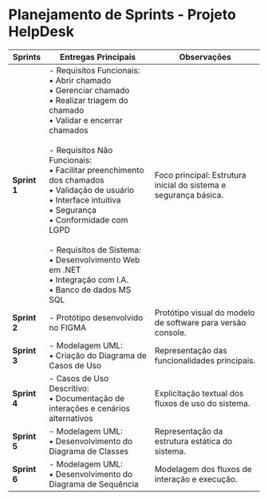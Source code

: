 # Planejamento de Sprints - Projeto HelpDesk

| Sprints        | Entregas Principais                                                                                     | Observações                                       |
|----------------|---------------------------------------------------------------------------------------------------------|---------------------------------------------------|
| **Sprint 1**   | - Requisitos Funcionais:<br>  • Abrir chamado<br>  • Gerenciar chamado<br>  • Realizar triagem do chamado<br>  • Validar e encerrar chamados<br><br>- Requisitos Não Funcionais:<br>  • Facilitar preenchimento dos chamados<br>  • Validação de usuário<br>  • Interface intuitiva<br>  • Segurança<br>  • Conformidade com LGPD<br><br>- Requisitos de Sistema:<br>    • Desenvolvimento Web em .NET<br>  • Integração com I.A.<br>  • Banco de dados MS SQL | Foco principal: Estrutura inicial do sistema e segurança básica. |
| **Sprint 2**   | - Protótipo desenvolvido no FIGMA                                                                       | Protótipo visual do modelo de software para versão console. |
| **Sprint 3**   | - Modelagem UML:<br>  • Criação do Diagrama de Casos de Uso                                              | Representação das funcionalidades principais.    |
| **Sprint 4**   | - Casos de Uso Descritivo:<br>  • Documentação de interações e cenários alternativos                     | Explicitação textual dos fluxos de uso do sistema. |
| **Sprint 5**   | - Modelagem UML:<br>  • Desenvolvimento do Diagrama de Classes                                          | Representação da estrutura estática do sistema.  |
| **Sprint 6**   | - Modelagem UML:<br>  • Desenvolvimento do Diagrama de Sequência                                         | Modelagem dos fluxos de interação e execução.    |

